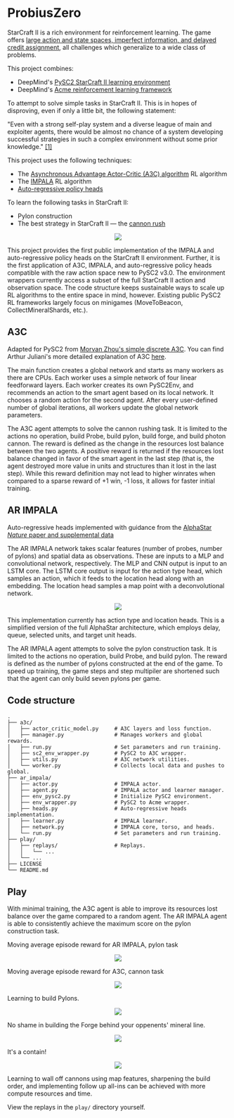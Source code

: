 # ProbiusZero

StarCraft II is a rich environment for reinforcement learning. The game offers [large action and state spaces, imperfect information, and delayed credit assignment](https://arxiv.org/abs/1708.04782), all challenges which generalize to a wide class of problems.

This project combines:
* DeepMind's [PySC2 StarCraft II learning environment](https://github.com/deepmind/pysc2)
* DeepMind's [Acme reinforcement learning framework](https://github.com/deepmind/acme)

To attempt to solve simple tasks in StarCraft II. This is in hopes of disproving, even if only a little bit, the following statement:

"Even with a strong self-play system and a diverse league of main and exploiter agents, there would be almost no chance of a system developing successful strategies in such a complex environment without some prior knowledge." [\[1\]](https://deepmind.com/blog/article/AlphaStar-Grandmaster-level-in-StarCraft-II-using-multi-agent-reinforcement-learning)

This project uses the following techniques:

* The [Asynchronous Advantage Actor-Critic (A3C) algorithm](https://arxiv.org/abs/1602.01783) RL algorithm
* The [IMPALA](https://arxiv.org/abs/1802.01561) RL algorithm
* [Auto-regressive policy heads](https://arxiv.org/abs/1903.11524)

To learn the following tasks in StarCraft II:

* Pylon construction
* The best strategy in StarCraft II &mdash; the [cannon rush](https://liquipedia.net/starcraft2/Photon_Cannon_Rush)

<p align='center'>
  <img align='center' src='https://media.giphy.com/media/1r2wBGvOQjBu0/giphy.gif'>
</p>

This project provides the first public implementation of the IMPALA and auto-regressive policy heads on the StarCraft II environment. Further, it is the first application of A3C, IMPALA, and auto-regressive policy heads compatible with the raw action space new to PySC2 v3.0. The environment wrappers currently access a subset of the full StarCraft II action and observation space. The code structure keeps sustainable ways to scale up RL algorithms to the entire space in mind, however. Existing public PySC2 RL frameworks largely focus on minigames (MoveToBeacon, CollectMineralShards, etc.).

## A3C

Adapted for PySC2 from [Morvan Zhou's simple discrete A3C](https://github.com/MorvanZhou/pytorch-A3C). You can find Arthur Juliani's more detailed explanation of A3C [here](https://medium.com/emergent-future/simple-reinforcement-learning-with-tensorflow-part-8-asynchronous-actor-critic-agents-a3c-c88f72a5e9f2).

The main function creates a global network and starts as many workers as there are CPUs. Each worker uses a simple network of four linear feedforward layers. Each worker creates its own PySC2Env, and recommends an action to the smart agent based on its local network. It chooses a random action for the second agent. After every user-defined number of global iterations, all workers update the global network parameters.

The A3C agent attempts to solve the cannon rushing task. It is limited to the actions no operation, build Probe, build pylon, build forge, and build photon cannon. The reward is defined as the change in the resources lost balance between the two agents. A positive reward is returned if the resources lost balance changed in favor of the smart agent in the last step (that is, the agent destroyed more value in units and structures than it lost in the last step). While this reward definition may not lead to higher winrates when compared to a sparse reward of +1 win, -1 loss, it allows for faster initial training.

## AR IMPALA

Auto-regressive heads implemented with guidance from the [AlphaStar <i>Nature</i> paper and supplemental data](https://doi.org/10.1038/s41586-019-1724-z)

The AR IMPALA network takes scalar features (number of probes, number of pylons) and spatial data as observations. These are inputs to a MLP and convolutional network, respectively. The MLP and CNN output is input to an LSTM core. The LSTM core output is input for the action type head, which samples an action, which it feeds to the location head along with an embedding. The location head samples a map point with a deconvolutional network.

<p align='center'>
  <img src='play/ar_impala_network.png'>
</p>

This implementation currently has action type and location heads. This is a simplified version of the full AlphaStar architecture, which employs delay, queue, selected units, and target unit heads.

The AR IMPALA agent attempts to solve the pylon construction task. It is limited to the actions no operation, build Probe, and build pylon. The reward is defined as the number of pylons constructed at the end of the game. To speed up training, the game steps and step multipiler are shortened such that the agent can only build seven pylons per game.

## Code structure

```
.
├── a3c/
│   ├── actor_critic_model.py     # A3C layers and loss function.
│   ├── manager.py                # Manages workers and global rewards.
│   ├── run.py                    # Set parameters and run training.
│   ├── sc2_env_wrapper.py        # PySC2 to A3C wrapper.
│   ├── utils.py                  # A3C network utilities.
│   └── worker.py                 # Collects local data and pushes to global.
├── ar_impala/
│   ├── actor.py                  # IMPALA actor.
│   ├── agent.py                  # IMPALA actor and learner manager.
│   ├── env_pysc2.py              # Initialize PySC2 environment.
│   ├── env_wrapper.py            # PySC2 to Acme wrapper.
│   ├── heads.py                  # Auto-regressive heads implementation.
│   ├── learner.py                # IMPALA learner.
│   ├── network.py                # IMPALA core, torso, and heads.
│   └── run.py                    # Set parameters and run training.
├── play/
│   ├── replays/                  # Replays.
│   │   └── ...
│   └── ...
├── LICENSE
└── README.md
```

## Play

With minimal training, the A3C agent is able to improve its resources lost balance over the game compared to a random agent. The AR IMPALA agent is able to consistently achieve the maximum score on the pylon construction task.

Moving average episode reward for AR IMPALA, pylon task

<p align='center'>
  <img align='center' src='play/ar_impala_moving_avg.png'>
</p>

Moving average episode reward for A3C, cannon task

<p align='center'>
  <img align='center' src='play/a3c_moving_avg.png'>
</p>

Learning to build Pylons.

<p align='center'>
  <img align='center' src='play/pylons.png'>
</p>

No shame in building the Forge behind your oppenents' mineral line.

<p align='center'>
  <img align='center' src='play/forge.png'>
</p>

It's a contain!

<p align='center'>
  <img align='center' src='play/ramp.png'>
</p>

Learning to wall off cannons using map features, sharpening the build order, and implementing follow up all-ins can be achieved with more compute resources and time.

View the replays in the `play/` directory yourself.
